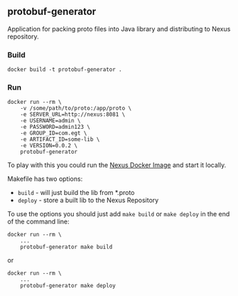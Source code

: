 protobuf-generator
---

Application for packing proto files into Java library and distributing to Nexus repository.

### Build
```
docker build -t protobuf-generator .
```

### Run
```
docker run --rm \
    -v /some/path/to/proto:/app/proto \
    -e SERVER_URL=http://nexus:8081 \
    -e USERNAME=admin \
    -e PASSWORD=admin123 \
    -e GROUP_ID=com.egt \
    -e ARTIFACT_ID=some-lib \
    -e VERSION=0.0.2 \
    protobuf-generator
```

To play with this you could run the [Nexus Docker Image](https://hub.docker.com/r/sonatype/nexus/) and start it locally.

Makefile has two options:  
  - `build` - will just build the lib from *.proto
  - `deploy` - store a built lib to the Nexus Repository
  
To use the options you should just add `make build` or `make deploy` in the end of the command line:
```
docker run --rm \
    ...
    protobuf-generator make build
```

or

```
docker run --rm \
    ...
    protobuf-generator make deploy
```